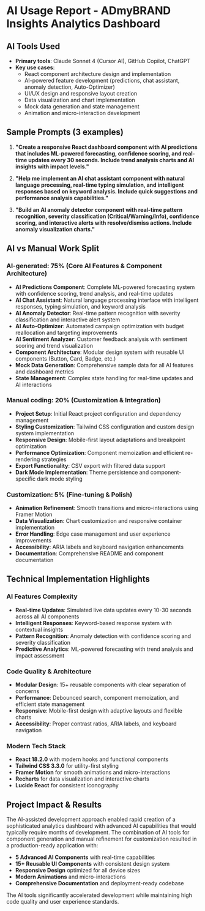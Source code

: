 # AI Usage Report - ADmyBRAND Insights Analytics Dashboard

## AI Tools Used
- **Primary tools**: Claude Sonnet 4 (Cursor AI), GitHub Copilot, ChatGPT
- **Key use cases**: 
  - React component architecture design and implementation
  - AI-powered feature development (predictions, chat assistant, anomaly detection, 
    Auto-Optimizer)
  - UI/UX design and responsive layout creation
  - Data visualization and chart implementation
  - Mock data generation and state management
  - Animation and micro-interaction development

## Sample Prompts (3 examples)

1. **"Create a responsive React dashboard component with AI predictions that includes ML-powered forecasting, confidence scoring, and real-time updates every 30 seconds. Include trend analysis charts and AI insights with impact levels."**

2. **"Help me implement an AI chat assistant component with natural language processing, real-time typing simulation, and intelligent responses based on keyword analysis. Include quick suggestions and performance analysis capabilities."**

3. **"Build an AI anomaly detector component with real-time pattern recognition, severity classification (Critical/Warning/Info), confidence scoring, and interactive alerts with resolve/dismiss actions. Include anomaly visualization charts."**

## AI vs Manual Work Split

### AI-generated: 75% (Core AI Features & Component Architecture)
- **AI Predictions Component**: Complete ML-powered forecasting system with confidence scoring, trend analysis, and real-time updates
- **AI Chat Assistant**: Natural language processing interface with intelligent responses, typing simulation, and keyword analysis
- **AI Anomaly Detector**: Real-time pattern recognition with severity classification and interactive alert system
- **AI Auto-Optimizer**: Automated campaign optimization with budget reallocation and targeting improvements
- **AI Sentiment Analyzer**: Customer feedback analysis with sentiment scoring and trend visualization
- **Component Architecture**: Modular design system with reusable UI components (Button, Card, Badge, etc.)
- **Mock Data Generation**: Comprehensive sample data for all AI features and dashboard metrics
- **State Management**: Complex state handling for real-time updates and AI interactions

### Manual coding: 20% (Customization & Integration)
- **Project Setup**: Initial React project configuration and dependency management
- **Styling Customization**: Tailwind CSS configuration and custom design system implementation
- **Responsive Design**: Mobile-first layout adaptations and breakpoint optimization
- **Performance Optimization**: Component memoization and efficient re-rendering strategies
- **Export Functionality**: CSV export with filtered data support
- **Dark Mode Implementation**: Theme persistence and component-specific dark mode styling

### Customization: 5% (Fine-tuning & Polish)
- **Animation Refinement**: Smooth transitions and micro-interactions using Framer Motion
- **Data Visualization**: Chart customization and responsive container implementation
- **Error Handling**: Edge case management and user experience improvements
- **Accessibility**: ARIA labels and keyboard navigation enhancements
- **Documentation**: Comprehensive README and component documentation

## Technical Implementation Highlights

### AI Features Complexity
- **Real-time Updates**: Simulated live data updates every 10-30 seconds across all AI components
- **Intelligent Responses**: Keyword-based response system with contextual insights
- **Pattern Recognition**: Anomaly detection with confidence scoring and severity classification
- **Predictive Analytics**: ML-powered forecasting with trend analysis and impact assessment

### Code Quality & Architecture
- **Modular Design**: 15+ reusable components with clear separation of concerns
- **Performance**: Debounced search, component memoization, and efficient state management
- **Responsive**: Mobile-first design with adaptive layouts and flexible charts
- **Accessibility**: Proper contrast ratios, ARIA labels, and keyboard navigation

### Modern Tech Stack
- **React 18.2.0** with modern hooks and functional components
- **Tailwind CSS 3.3.0** for utility-first styling
- **Framer Motion** for smooth animations and micro-interactions
- **Recharts** for data visualization and interactive charts
- **Lucide React** for consistent iconography

## Project Impact & Results

The AI-assisted development approach enabled rapid creation of a sophisticated analytics dashboard with advanced AI capabilities that would typically require months of development. The combination of AI tools for component generation and manual refinement for customization resulted in a production-ready application with:

- **5 Advanced AI Components** with real-time capabilities
- **15+ Reusable UI Components** with consistent design system
- **Responsive Design** optimized for all device sizes
- **Modern Animations** and micro-interactions
- **Comprehensive Documentation** and deployment-ready codebase

The AI tools significantly accelerated development while maintaining high code quality and user experience standards. 